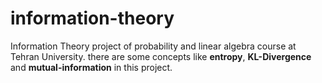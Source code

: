 # information-theory
Information Theory project of probability and linear algebra course at Tehran University. there are some concepts like **entropy**, **KL-Divergence** and **mutual-information** in this project.
